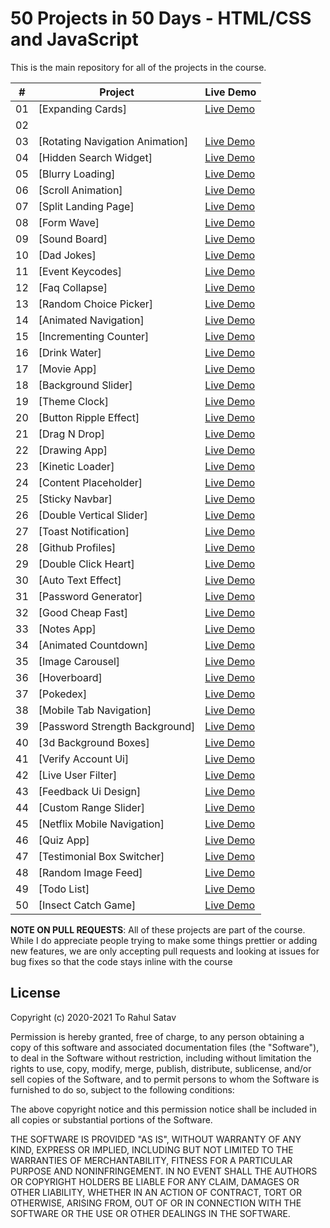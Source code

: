 # 50 Projects in 50 Days - HTML/CSS and JavaScript

This is the main repository for all of the projects in the course.



|  #  | Project                                                                                                                     | Live Demo                                                                         |
| :-: | --------------------------------------------------------------------------------------------------------------------------- | --------------------------------------------------------------------------------- |
| 01  | [Expanding Cards]                             | [Live Demo](https://50projects50days.com/projects/expanding-cards/)               |
| 02  | 
| 03  | [Rotating Navigation Animation]                       | [Live Demo](https://50projects50days.com/projects/rotating-navigation-animation/) |
| 04  | [Hidden Search Widget]                          | [Live Demo](https://50projects50days.com/projects/hidden-search-widget/)          |
| 05  | [Blurry Loading]                    | [Live Demo](https://50projects50days.com/projects/blurry-loading/)                |
| 06  | [Scroll Animation]                           | [Live Demo](https://50projects50days.com/projects/scroll-animation/)              |
| 07  | [Split Landing Page]                     | [Live Demo](https://50projects50days.com/projects/split-landing-page/)            |
| 08  | [Form Wave]                                     | [Live Demo](https://50projects50days.com/projects/form-wave/)                     |
| 09  | [Sound Board]                                    | [Live Demo](https://50projects50days.com/projects/sound-board/)                   |
| 10  | [Dad Jokes]              | [Live Demo](https://50projects50days.com/projects/dad-jokes/)                     |
| 11  | [Event Keycodes]                        | [Live Demo](https://50projects50days.com/projects/event-keycodes/)                |
| 12  | [Faq Collapse]                                  | [Live Demo](https://50projects50days.com/projects/faq-collapse/)                  |
| 13  | [Random Choice Picker]                | [Live Demo](https://50projects50days.com/projects/random-choice-picker/)          |
| 14  | [Animated Navigation]                    | [Live Demo](https://50projects50days.com/projects/animated-navigation/)           |
| 15  | [Incrementing Counter]                | [Live Demo](https://50projects50days.com/projects/incrementing-counter/)          |
| 16  | [Drink Water]                                 | [Live Demo](https://50projects50days.com/projects/drink-water/)                   |
| 17  | [Movie App]                                         | [Live Demo](https://50projects50days.com/projects/movie-app/)                     |
| 18  | [Background Slider]                      | [Live Demo](https://50projects50days.com/projects/background-slider/)             |
| 19  | [Theme Clock]         | [Live Demo](https://50projects50days.com/projects/theme-clock/)                   |
| 20  | [Button Ripple Effect]         | [Live Demo](https://50projects50days.com/projects/button-ripple-effect/)          |
| 21  | [Drag N Drop]                                  | [Live Demo](https://50projects50days.com/projects/drag-n-drop/)                   |
| 22  | [Drawing App]                                   | [Live Demo](https://50projects50days.com/projects/drawing-app/)                   |
| 23  | [Kinetic Loader]                          | [Live Demo](https://50projects50days.com/projects/kinetic-loader/)                |
| 24  | [Content Placeholder]                     | [Live Demo](https://50projects50days.com/projects/content-placeholder/)           |
| 25  | [Sticky Navbar]                                | [Live Demo](https://50projects50days.com/projects/sticky-navbar/)                 |
| 26  | [Double Vertical Slider]             | [Live Demo](https://50projects50days.com/projects/double-vertical-slider/)        |
| 27  | [Toast Notification]                   | [Live Demo](https://50projects50days.com/projects/toast-notification/)            |
| 28  | [Github Profiles]                            | [Live Demo](https://50projects50days.com/projects/github-profiles/)               |
| 29  | [Double Click Heart]                       | [Live Demo](https://50projects50days.com/projects/double-click-heart/)            |
| 30  | [Auto Text Effect]                           | [Live Demo](https://50projects50days.com/projects/auto-text-effect/)              |
| 31  | [Password Generator]                      | [Live Demo](https://50projects50days.com/projects/password-generator/)            |
| 32  | [Good Cheap Fast]                            | [Live Demo](https://50projects50days.com/projects/good-cheap-fast/)               |
| 33  | [Notes App]                                         | [Live Demo](https://50projects50days.com/projects/notes-app/)                     |
| 34  | [Animated Countdown]                     | [Live Demo](https://50projects50days.com/projects/animated-countdown/)            |
| 35  | [Image Carousel]                             | [Live Demo](https://50projects50days.com/projects/image-carousel/)                |
| 36  | [Hoverboard]                                     | [Live Demo](https://50projects50days.com/projects/hoverboard/)                    |
| 37  | [Pokedex]                                             | [Live Demo](https://50projects50days.com/projects/pokedex/)                       |
| 38  | [Mobile Tab Navigation]               | [Live Demo](https://50projects50days.com/projects/mobile-tab-navigation/)         |
| 39  | [Password Strength Background]   | [Live Demo](https://50projects50days.com/projects/password-strength-background/)  |
| 40  | [3d Background Boxes]                     | [Live Demo](https://50projects50days.com/projects/3d-background-boxes/)           |
| 41  | [Verify Account Ui]                      | [Live Demo](https://50projects50days.com/projects/verify-account-ui/)             |
| 42  | [Live User Filter]                          | [Live Demo](https://50projects50days.com/projects/live-user-filter/)              |
| 43  | [Feedback Ui Design]                 | [Live Demo](https://50projects50days.com/projects/feedback-ui-design/)            |
| 44  | [Custom Range Slider]                   | [Live Demo](https://50projects50days.com/projects/custom-range-slider/)           |
| 45  | [Netflix Mobile Navigation]         | [Live Demo](https://50projects50days.com/projects/netflix-mobile-navigation/)     |
| 46  | [Quiz App]                                     | [Live Demo](https://50projects50days.com/projects/quiz-app/)                      |
| 47  | [Testimonial Box Switcher]           | [Live Demo](https://50projects50days.com/projects/testimonial-box-switcher/)      |
| 48  | [Random Image Feed]                        | [Live Demo](https://50projects50days.com/projects/random-image-feed/)             |
| 49  | [Todo List]                                     | [Live Demo](https://50projects50days.com/projects/todo-list/)                     |
| 50  | [Insect Catch Game]                        | [Live Demo](https://50projects50days.com/projects/insect-catch-game/)             |

**NOTE ON PULL REQUESTS**: All of these projects are part of the course. While I do appreciate people trying to make some things prettier or adding new features, we are only accepting pull requests and looking at issues for bug fixes so that the code stays inline with the course

## License



Copyright (c) 2020-2021 To Rahul Satav

Permission is hereby granted, free of charge, to any person obtaining a copy
of this software and associated documentation files (the "Software"), to deal
in the Software without restriction, including without limitation the rights
to use, copy, modify, merge, publish, distribute, sublicense, and/or sell
copies of the Software, and to permit persons to whom the Software is
furnished to do so, subject to the following conditions:

The above copyright notice and this permission notice shall be included in
all copies or substantial portions of the Software.

THE SOFTWARE IS PROVIDED "AS IS", WITHOUT WARRANTY OF ANY KIND, EXPRESS OR
IMPLIED, INCLUDING BUT NOT LIMITED TO THE WARRANTIES OF MERCHANTABILITY,
FITNESS FOR A PARTICULAR PURPOSE AND NONINFRINGEMENT. IN NO EVENT SHALL THE
AUTHORS OR COPYRIGHT HOLDERS BE LIABLE FOR ANY CLAIM, DAMAGES OR OTHER
LIABILITY, WHETHER IN AN ACTION OF CONTRACT, TORT OR OTHERWISE, ARISING FROM,
OUT OF OR IN CONNECTION WITH THE SOFTWARE OR THE USE OR OTHER DEALINGS IN
THE SOFTWARE.

